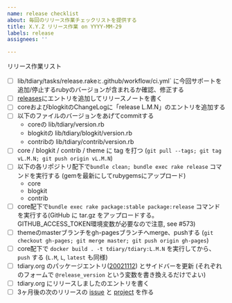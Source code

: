 ```yaml
---
name: release checklist
about: 毎回のリリース作業チェックリストを提供する
title: X.Y.Z リリース作業 on YYYY-MM-29
labels: release
assignees: ''

---
```


リリース作業リスト
- [ ] lib/tdiary/tasks/release.rake` と `.github/workflow/ci.yml` に今回サポートを追加/停止するrubyのバージョンが含まれるか確認、修正する
- [ ] [releases](https://github.com/tdiary/tdiary-core/releases)にエントリを追加してリリースノートを書く
- [ ] coreおよびblogkitのChangeLogに「release L.M.N」のエントリを追加する
- [ ] 以下のファイルのバージョンをあげてcommitする
  - coreの lib/tdiary/version.rb
  - blogkitの lib/tdiary/blogkit/version.rb
  - contribの lib/tdiary/contrib/version.rb
- [ ] core / blogkit / contrib / theme に tag を打つ (`git pull --tags; git tag vL.M.N; git push origin vL.M.N`)
- [ ] 以下の各リポジトリ配下で`bundle clean; bundle exec rake release` コマンドを実行する (gemを最新にしてrubygemsにアップロード)
  - core
  - blogkit
  - contrib
- [ ] core配下で`bundle exec rake package:stable package:release` コマンドを実行する(GitHub に tar.gz をアップロードする。GITHUB_ACCESS_TOKEN環境変数が必要なので注意, see #573)
- [ ] themeのmasterブランチをgh-pagesブランチへmerge、pushする (`git checkout gh-pages; git merge master; git push origin gh-pages`)
- [ ] core配下で `docker build . -t tdiary/tdiary:L.M.N` を実行してから、`push` する (`L.M`, `L`, `latest` も同様)
- [ ] tdiary.org のパッケージエントリ([20021112](http://www.tdiary.org/20021112.html)) とサイドバーを更新 (それぞれのフォームで `@release_version` という変数を書き換えるだけでよい)
- [ ] tdiary.org にリリースしましたのエントリを書く
- [ ] 3ヶ月後の次のリリースの [issue](https://github.com/tdiary/tdiary-core/issues/new) と [project](https://github.com/orgs/tdiary/projects/new) を作る

